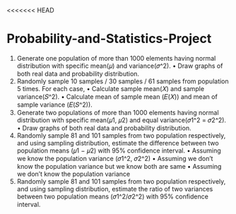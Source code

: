 <<<<<<< HEAD

# Probability-and-Statistics-Project

1. Generate one population of more than 1000 elements having normal distribution with specific mean(𝜇) and variance(𝜎^2).
   • Draw graphs of both real data and probability distribution.
2. Randomly sample 10 samples / 30 samples / 61 samples from population 5 times. For each case,
   • Calculate sample mean(𝑋) and sample variance(𝑆^2).
   • Calculate mean of sample mean (𝐸(𝑋)) and mean of sample variance (𝐸(𝑆^2)).
3. Generate two populations of more than 1000 elements having normal
   distribution with specific mean(𝜇1, 𝜇2) and equal variance(𝜎1^2 = 𝜎2^2).
   • Draw graphs of both real data and probability distribution.
4. Randomly sample 81 and 101 samples from two population respectively, and using sampling distribution, estimate the difference between two population means (𝜇1 − 𝜇2) with 95% confidence interval.
   • Assuming we know the population variance (𝜎1^2, 𝜎2^2)
   • Assuming we don’t know the population variance but we know both are same
   • Assuming we don’t know the population variance
5. Randomly sample 81 and 101 samples from two population respectively, and using sampling distribution, estimate the ratio of two variances between two population means (𝜎1^2/𝜎2^2) with 95% confidence interval.
